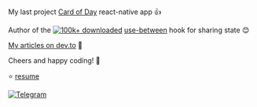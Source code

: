 My last project [Card of Day](http://card-of-day.com/get-app) react-native app :+1:

<!-- I’m currently working on [Card of Day](http://card-of-day.com/get-app) react-native app :+1: -->

Author of the [![100k+ downloaded](https://img.shields.io/npm/dt/use-between?style=flat-square)](https://github.com/betula/use-between) [use-between](https://github.com/betula/use-between) hook for sharing state :blush:

[My articles on dev.to](https://dev.to/betula) :book:

Cheers and happy coding! 👋

:star: [resume](https://github.com/betula/resume/blob/master/README.md#readme)

<p align="left">
    <a href="https://t.me/betula17"><img alt="Telegram"
                src="https://img.shields.io/badge/telegram-%232CA5E0.svg?&style=flat-square&logo=telegram&logoColor=white"></a>
<!-- </p>
<p align="left"> -->
<!-- <a href="https://www.paypal.me/betula17/3"><img src="https://img.shields.io/badge/support-PayPal-blue?logo=PayPal&style=flat-square&label=Sponsor" alt="To sponsor Slava Birch's research in the Open Source area"/></a> -->
</p>
<!--
**betula/betula** is a ✨ _special_ ✨ repository because its `README.md` (this file) appears on your GitHub profile.

Here are some ideas to get you started:

- 🔭 I’m currently working on ...
- 🌱 I’m currently learning ...
- 👯 I’m looking to collaborate on ...
- 🤔 I’m looking for help with ...
- 💬 Ask me about ...
- 📫 How to reach me: ...
- 😄 Pronouns: ...
- ⚡ Fun fact: ...
-->
